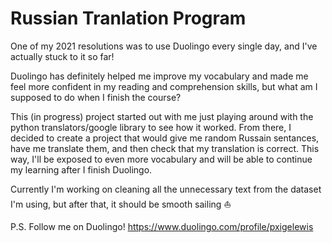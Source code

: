 # Russian Tranlation Program

One of my 2021 resolutions was to use Duolingo every single day, and I've actually stuck to it so far!

Duolingo has definitely helped me improve my vocabulary and made me feel more confident in my reading and comprehension skills, but what am I supposed to do when I finish the course?

This (in progress) project started out with me just playing around with the python translators/google library to see how it worked. From there, I decided to create a project that would give me random Russain sentances, have me translate them, and then check that my translation is correct. This way, I'll be exposed to even more vocabulary and will be able to continue my learning after I finish Duolingo.

Currently I'm working on cleaning all the unnecessary text from the dataset I'm using, but after that, it should be smooth sailing ⛵️ 

P.S. Follow me on Duolingo! https://www.duolingo.com/profile/pxigelewis
